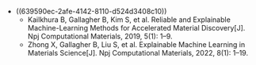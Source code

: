 - ((639590ec-2afe-4142-8110-d524d3408c10))
	- Kailkhura B, Gallagher B, Kim S, et al. Reliable and Explainable Machine-Learning Methods for Accelerated Material Discovery[J]. Npj Computational Materials, 2019, 5(1): 1–9.
	- Zhong X, Gallagher B, Liu S, et al. Explainable Machine Learning in Materials Science[J]. Npj Computational Materials, 2022, 8(1): 1–19.